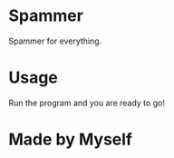 # Spammer
Spammer for everything. 
# Usage
Run the program and you are ready to go!
# Made by Myself
